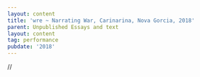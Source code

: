 ```yaml
---
layout: content
title: 'wre ~ Narrating War, Carinarina, Nova Gorcia, 2018'
parent: Unpublished Essays and text
layout: content
tag: performance
pubdate: '2018'
---
```

//
